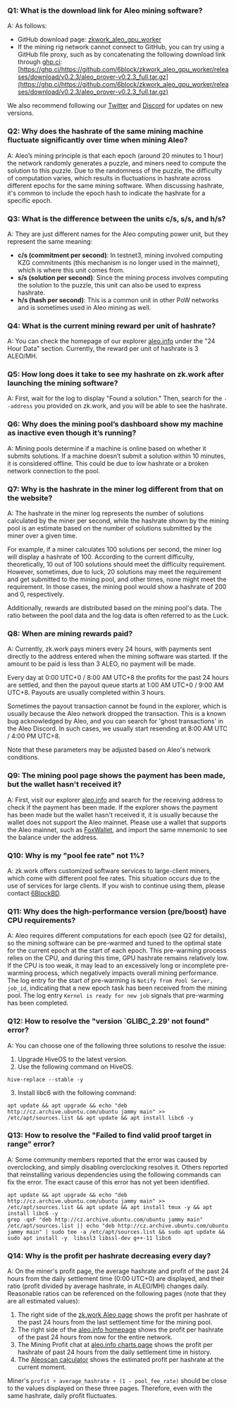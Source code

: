 ### Q1: What is the download link for Aleo mining software?

A: As follows:
- GitHub download page: [zkwork_aleo_gpu_worker](https://github.com/6block/zkwork_aleo_gpu_worker/releases)
- If the mining rig network cannot connect to GitHub, you can try using a GitHub file proxy, such as by concatenating the following download link through [ghp.ci](https://ghp.ci/): [https://ghp.ci/https://github.com/6block/zkwork_aleo_gpu_worker/releases/download/v0.2.3/aleo_prover-v0.2.3_full.tar.gz](https://ghp.ci/https://github.com/6block/zkwork_aleo_gpu_worker/releases/download/v0.2.3/aleo_prover-v0.2.3_full.tar.gz)

We also recommend following our [Twitter](https://x.com/ZKWorkHQ) and [Discord](https://discord.com/invite/pKufwyjGFF) for updates on new versions.


### Q2: Why does the hashrate of the same mining machine fluctuate significantly over time when mining Aleo?

A: Aleo’s mining principle is that each epoch (around 20 minutes to 1 hour) the network randomly generates a puzzle, and miners need to compute the solution to this puzzle. Due to the randomness of the puzzle, the difficulty of computation varies, which results in fluctuations in hashrate across different epochs for the same mining software. When discussing hashrate, it's common to include the epoch hash to indicate the hashrate for a specific epoch.


### Q3: What is the difference between the units c/s, s/s, and h/s?

A: They are just different names for the Aleo computing power unit, but they represent the same meaning:
- **c/s (commitment per second)**: In testnet3, mining involved computing KZG commitments (this mechanism is no longer used in the mainnet), which is where this unit comes from.
- **s/s (solution per second)**: Since the mining process involves computing the solution to the puzzle, this unit can also be used to express hashrate.
- **h/s (hash per second)**: This is a common unit in other PoW networks and is sometimes used in Aleo mining as well.


### Q4: What is the current mining reward per unit of hashrate?

A: You can check the homepage of our explorer [aleo.info](https://aleo.info/) under the "24 Hour Data" section. Currently, the reward per unit of hashrate is 3 ALEO/MH.


### Q5: How long does it take to see my hashrate on zk.work after launching the mining software?

A: First, wait for the log to display "Found a solution." Then, search for the `--address` you provided on zk.work, and you will be able to see the hashrate.


### Q6: Why does the mining pool’s dashboard show my machine as inactive even though it’s running?

A: Mining pools determine if a machine is online based on whether it submits solutions. If a machine doesn’t submit a solution within 10 minutes, it is considered offline. This could be due to low hashrate or a broken network connection to the pool.


### Q7: Why is the hashrate in the miner log different from that on the website?

A: The hashrate in the miner log represents the number of solutions calculated by the miner per second, while the hashrate shown by the mining pool is an estimate based on the number of solutions submitted by the miner over a given time.

For example, if a miner calculates 100 solutions per second, the miner log will display a hashrate of 100. According to the current difficulty, theoretically, 10 out of 100 solutions should meet the difficulty requirement. However, sometimes, due to luck, 20 solutions may meet the requirement and get submitted to the mining pool, and other times, none might meet the requirement. In those cases, the mining pool would show a hashrate of 200 and 0, respectively.

Additionally, rewards are distributed based on the mining pool's data. The ratio between the pool data and the log data is often referred to as the Luck.


### Q8: When are mining rewards paid?

A: Currently, zk.work pays miners every 24 hours, with payments sent directly to the address entered when the mining software was started. If the amount to be paid is less than 3 ALEO, no payment will be made. 

Every day at 0:00 UTC+0 / 8:00 AM UTC+8 the profits for the past 24 hours are settled, and then the payout queue starts at 1:00 AM UTC+0 / 9:00 AM UTC+8. Payouts are usually completed within 3 hours.

Sometimes the payout transaction cannot be found in the explorer, which is usually because the Aleo network dropped the transaction. This is a known bug acknowledged by Aleo, and you can search for 'ghost transactions' in the Aleo Discord. In such cases, we usually start resending at 8:00 AM UTC / 4:00 PM UTC+8.

Note that these parameters may be adjusted based on Aleo's network conditions.


### Q9: The mining pool page shows the payment has been made, but the wallet hasn't received it?

A: First, visit our explorer [aleo.info](https://aleo.info/) and search for the receiving address to check if the payment has been made. If the explorer shows the payment has been made but the wallet hasn't received it, it is usually because the wallet does not support the Aleo mainnet. Please use a wallet that supports the Aleo mainnet, such as [FoxWallet](https://foxwallet.com/), and import the same mnemonic to see the balance under the address.


### Q10: Why is my "pool fee rate" not 1%?

A: zk.work offers customized software services to large-client miners, which come with different pool fee rates. This situation occurs due to the use of services for large clients. If you wish to continue using them, please contact [6BlockBD](https://t.me/sixblockofficial).


### Q11: Why does the high-performance version (pre/boost) have CPU requirements?

A: Aleo requires different computations for each epoch (see Q2 for details), so the mining software can be pre-warmed and tuned to the optimal state for the current epoch at the start of each epoch. This pre-warming process relies on the CPU, and during this time, GPU hashrate remains relatively low. If the CPU is too weak, it may lead to an excessively long or incomplete pre-warming process, which negatively impacts overall mining performance.
The log entry for the start of pre-warming is `Notify from Pool Server, job_id`, indicating that a new epoch task has been received from the mining pool. The log entry `Kernel is ready for new job` signals that pre-warming has been completed.


### Q12: How to resolve the "version `GLIBC_2.29' not found" error?
A: You can choose one of the following three solutions to resolve the issue:
1. Upgrade HiveOS to the latest version.
2. Use the following command on HiveOS.
```
hive-replace --stable -y
```
3. Install libc6 with the following command: 
```
apt update && apt upgrade && echo "deb http://cz.archive.ubuntu.com/ubuntu jammy main" >> /etc/apt/sources.list && apt update && apt install libc6 -y
```


### Q13: How to resolve the "Failed to find valid proof target in range" error?
A: Some community members reported that the error was caused by overclocking, and simply disabling overclocking resolves it. Others reported that reinstalling various dependencies using the following commands can fix the error. The exact cause of this error has not yet been identified.
```
apt update && apt upgrade && echo "deb http://cz.archive.ubuntu.com/ubuntu jammy main" >> /etc/apt/sources.list && apt update && apt install tmux -y && apt install libc6 -y
grep -qxF "deb http://cz.archive.ubuntu.com/ubuntu jammy main" /etc/apt/sources.list || echo "deb http://cz.archive.ubuntu.com/ubuntu jammy main" | sudo tee -a /etc/apt/sources.list && sudo apt update && sudo apt install -y  libssl3 libssl-dev g++-11 libc6
```


### Q14: Why is the profit per hashrate decreasing every day?

A: On the miner's profit page, the average hashrate and profit of the past 24 hours from the daily settlement time (0:00 UTC+0) are displayed, and their ratio (profit divided by average hashrate, in ALEO/MH) changes daily. Reasonable ratios can be referenced on the following pages (note that they are all estimated values):

1. The right side of the [zk.work Aleo page](https://zk.work/aleo/) shows the profit per hashrate of the past 24 hours from the last settlement time for the mining pool.
2. The right side of the [aleo.info homepage](https://aleo.info/) shows the profit per hashrate of the past 24 hours from now for the entire network.
3. The Mining Profit chat at [aleo.info charts page](https://aleo.info/charts) shows the profit per hashrate of past 24 hours from the daily settlement time in history.
4. The [Aleoscan calculator](https://aleoscan.io/calc) shows the estimated profit per hashrate at the current moment.

Miner's `profit ÷ average_hashrate ÷ (1 - pool_fee_rate)` should be close to the values displayed on these three pages. Therefore, even with the same hashrate, daily profit fluctuates.
